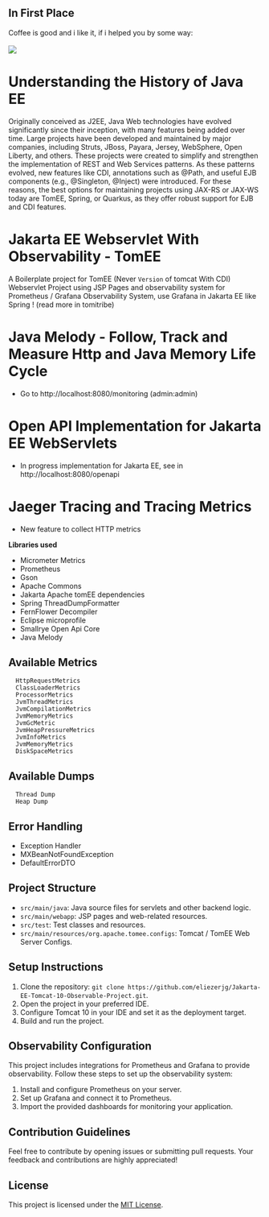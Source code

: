 ## In First Place
Coffee is good and i like it, if i helped you by some way:<br/><br/>
<a href="https://buymeacoffee.com/eliezerjg" target="_blank"><img src="https://img.shields.io/badge/-buy_me_a%C2%A0coffee-gray?logo=buy-me-a-coffee" /></a>

# Understanding the History of Java EE 
<p>
    Originally conceived as J2EE, Java Web technologies have evolved significantly since their inception, 
    with many features being added over time. Large projects have been developed and maintained by major companies, 
    including Struts, JBoss, Payara, Jersey, WebSphere, Open Liberty, and others. 
    These projects were created to simplify and strengthen the implementation of REST and Web Services patterns. 
    As these patterns evolved, new features like CDI, annotations such as @Path, and useful EJB components (e.g., @Singleton, @Inject) 
    were introduced. For these reasons, the best options for maintaining projects using JAX-RS or JAX-WS today are TomEE, Spring, or Quarkus,
    as they offer robust support for EJB and CDI features.
</p>



# Jakarta EE Webservlet With Observability - TomEE

A Boilerplate project for TomEE (Never `Version` of tomcat With CDI) Webservlet Project using JSP Pages and observability
system for Prometheus / Grafana Observability System, use Grafana in Jakarta EE like Spring ! (read more in tomitribe)


# Java Melody - Follow, Track and Measure Http and Java Memory Life Cycle
+ Go to http://localhost:8080/monitoring (admin:admin)

# Open API Implementation for Jakarta EE WebServlets
+ In progress implementation for Jakarta EE, see in http://localhost:8080/openapi


# Jaeger Tracing and Tracing Metrics 

+ New feature to collect HTTP metrics 

**Libraries used**

- Micrometer Metrics
- Prometheus
- Gson
- Apache Commons
- Jakarta Apache tomEE dependencies
- Spring ThreadDumpFormatter
- FernFlower Decompiler
- Eclipse microprofile
- Smallrye Open Api Core
- Java Melody

## Available Metrics

```
  HttpRequestMetrics
  ClassLoaderMetrics
  ProcessorMetrics
  JvmThreadMetrics
  JvmCompilationMetrics
  JvmMemoryMetrics
  JvmGcMetric
  JvmHeapPressureMetrics
  JvmInfoMetrics
  JvmMemoryMetrics
  DiskSpaceMetrics
```

## Available Dumps

```
  Thread Dump
  Heap Dump
```

## Error Handling

- Exception Handler
- MXBeanNotFoundException
- DefaultErrorDTO

## Project Structure

- `src/main/java`: Java source files for servlets and other backend logic.
- `src/main/webapp`: JSP pages and web-related resources.
- `src/test`: Test classes and resources.
- `src/main/resources/org.apache.tomee.configs`: Tomcat / TomEE Web Server Configs.

## Setup Instructions

1. Clone the repository: `git clone https://github.com/eliezerjg/Jakarta-EE-Tomcat-10-Observable-Project.git`.
2. Open the project in your preferred IDE.
3. Configure Tomcat 10 in your IDE and set it as the deployment target.
4. Build and run the project.

## Observability Configuration

This project includes integrations for Prometheus and Grafana to provide observability. Follow these steps to set up the
observability system:

1. Install and configure Prometheus on your server.
2. Set up Grafana and connect it to Prometheus.
3. Import the provided dashboards for monitoring your application.

## Contribution Guidelines

Feel free to contribute by opening issues or submitting pull requests. Your feedback and contributions are highly
appreciated!

## License

This project is licensed under the [MIT License](MIT-LICENSE).
